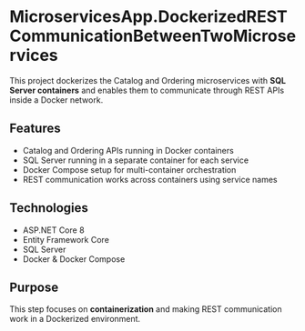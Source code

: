 # MicroservicesApp.DockerizedRESTCommunicationBetweenTwoMicroservices

This project dockerizes the Catalog and Ordering microservices with **SQL Server containers** and enables them to communicate through REST APIs inside a Docker network.

## Features
- Catalog and Ordering APIs running in Docker containers
- SQL Server running in a separate container for each service
- Docker Compose setup for multi-container orchestration
- REST communication works across containers using service names

## Technologies
- ASP.NET Core 8
- Entity Framework Core
- SQL Server
- Docker & Docker Compose

## Purpose
This step focuses on **containerization** and making REST communication work in a Dockerized environment.
